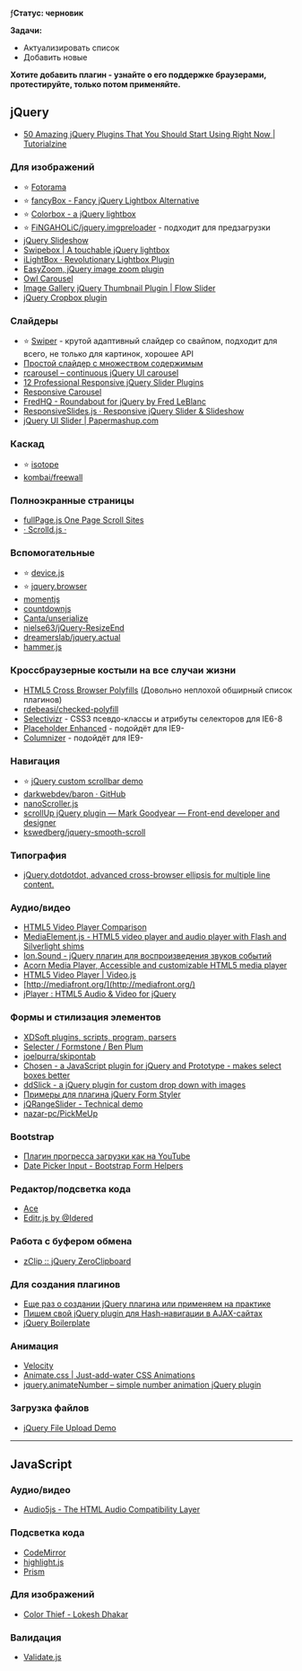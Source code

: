 ƒ**Статус: черновик**

**Задачи:**
- Актуализировать список
- Добавить новые


**Хотите добавить плагин - узнайте о его поддержке браузерами, протестируйте, только потом применяйте.**


## jQuery
* [50 Amazing jQuery Plugins That You Should Start Using Right Now | Tutorialzine](http://tutorialzine.com/2013/04/50-amazing-jquery-plugins/)

### Для изображений
* :star: [Fotorama](http://fotorama.io/)
* :star: [fancyBox - Fancy jQuery Lightbox Alternative](http://fancyapps.com/fancybox/)
* :star: [Colorbox - a jQuery lightbox](http://www.jacklmoore.com/colorbox/)
* :star: [FiNGAHOLiC/jquery.imgpreloader](https://github.com/FiNGAHOLiC/jquery.imgpreloader) - подходит для предзагрузки
* [jQuery Slideshow](http://i-like-robots.github.io/jQuery-Slideshow/)
* [Swipebox | A touchable jQuery lightbox](http://brutaldesign.github.com/swipebox/)
* [iLightBox · Revolutionary Lightbox Plugin](http://iprodev.com/ilightbox/#singleimage)
* [EasyZoom, jQuery image zoom plugin](http://i-like-robots.github.io/EasyZoom/)
* [Owl Carousel](http://www.owlgraphic.com/owlcarousel/)
* [Image Gallery jQuery Thumbnail Plugin | Flow Slider](http://www.flowslider.com/)
* [jQuery Cropbox plugin](https://github.com/acornejo/jquery-cropbox)

### Слайдеры
* :star: [Swiper](http://www.idangero.us/sliders/swiper/) - крутой адаптивный слайдер со свайпом, подходит для всего, не только для картинок, хорошее API
* [Простой слайдер с множеством содержимым](http://tympanus.net/codrops/2012/12/31/how-to-create-a-simple-multi-item-slider/)
* [rcarousel – continuous jQuery UI carousel](http://ryrych.github.com/rcarousel/)
* [12 Professional Responsive jQuery Slider Plugins](http://designmodo.com/responsive-jquery-slider-plugins/)
* [Responsive Carousel](http://basilio.github.io/responsiveCarousel/)
* [FredHQ - Roundabout for jQuery by Fred LeBlanc](http://fredhq.com/projects/roundabout#/demos)
* [ResponsiveSlides.js · Responsive jQuery Slider & Slideshow](http://responsiveslides.com/)
* [jQuery UI Slider | Papermashup.com](http://papermashup.com/jquery-ui-slider/)

### Каскад
* :star: [isotope](https://github.com/metafizzy/isotope)
* [kombai/freewall](https://github.com/kombai/freewall)

### Полноэкранные страницы
* [fullPage.js One Page Scroll Sites](http://alvarotrigo.com/fullPage/)
* [· Scrolld.js ·](http://scrolldjs.com/)

### Вспомогательные
* :star: [device.js](https://github.com/matthewhudson/device.js)
* :star: [jquery.browser](https://github.com/gabceb/jquery-browser-plugin)
* [momentjs](http://momentjs.com/)
* [countdownjs](http://countdownjs.org/)
* [Canta/unserialize](https://github.com/Canta/unserialize/)
* [nielse63/jQuery-ResizeEnd](https://github.com/nielse63/jQuery-ResizeEnd)
* [dreamerslab/jquery.actual](https://github.com/dreamerslab/jquery.actual)
* [hammer.js](http://eightmedia.github.io/hammer.js/)

### Кроссбраузерные костыли на все случаи жизни
* [HTML5 Cross Browser Polyfills](https://github.com/Modernizr/Modernizr/wiki/HTML5-Cross-browser-Polyfills) (Довольно неплохой обширный список плагинов)
* [rdebeasi/checked-polyfill](https://github.com/rdebeasi/checked-polyfill)
* [Selectivizr](http://selectivizr.com/) - CSS3 псевдо-классы и атрибуты селекторов для IE6-8
* [Placeholder Enhanced](https://github.com/dciccale/placeholder-enhanced) - подойдёт для IE9-
* [Columnizer](https://github.com/adamwulf/Columnizer-jQuery-Plugin) - подойдёт для IE9-

### Навигация
* :star: [jQuery custom scrollbar demo](http://manos.malihu.gr/tuts/custom-scrollbar-plugin/complete_examples.html)
* [darkwebdev/baron · GitHub](https://github.com/darkwebdev/baron)
* [nanoScroller.js](http://jamesflorentino.github.com/nanoScrollerJS/)
* [scrollUp jQuery plugin — Mark Goodyear — Front-end developer and designer](http://markgoodyear.com/2013/01/scrollup-jquery-plugin/)
* [kswedberg/jquery-smooth-scroll](https://github.com/kswedberg/jquery-smooth-scroll)

### Типография
* [jQuery.dotdotdot, advanced cross-browser ellipsis for multiple line content.](http://dotdotdot.frebsite.nl/)

### Аудио/видео
* [HTML5 Video Player Comparison](http://praegnanz.de/html5video/)
* [MediaElement.js - HTML5 video player and audio player with Flash and Silverlight shims](http://mediaelementjs.com/)
* [Ion.Sound - jQuery плагин для воспроизведения звуков событий](http://ionden.com/a/plugins/ion.sound/)
* [Acorn Media Player, Accessible and customizable HTML5 media player](http://ghinda.net/acornmediaplayer/)
* [HTML5 Video Player | Video.js](http://www.videojs.com/)
* [http://mediafront.org/](http://mediafront.org/)
* [jPlayer : HTML5 Audio & Video for jQuery](http://www.jplayer.org/)

### Формы и стилизация элементов
* [XDSoft plugins, scripts, program, parsers](http://xdsoft.net/jqplugins/datetimepicker/)
* [Selecter  /  Formstone  /  Ben Plum](http://www.benplum.com/formstone/selecter/)
* [joelpurra/skipontab](https://github.com/joelpurra/skipontab)
* [Chosen - a JavaScript plugin for jQuery and Prototype - makes select boxes better](http://harvesthq.github.com/chosen/)
* [ddSlick - a jQuery plugin for custom drop down with images](http://designwithpc.com/Plugins/ddSlick#demo)
* [Примеры для плагина jQuery Form Styler](http://dimox.name/jquery-form-styler/)
* [jQRangeSlider - Technical demo](http://ghusse.github.com/jQRangeSlider/technicalDemo.html)
* [nazar-pc/PickMeUp](https://github.com/nazar-pc/PickMeUp)

### Bootstrap
* [Плагин прогресса загрузки как на YouTube](http://skylo.s3-website-ap-southeast-1.amazonaws.com/)
* [Date Picker Input - Bootstrap Form Helpers](http://bootstrapformhelpers.com/datepicker/)

### Редактор/подсветка кода
* [Ace](http://ace.c9.io/)
* [Editr.js by @Idered](http://lab.idered.pl/editr/)

### Работа с буфером обмена
* [zClip :: jQuery ZeroClipboard](http://www.steamdev.com/zclip/)

### Для создания плагинов
* [Еще раз о создании jQuery плагина или применяем на практике](http://habrahabr.ru/post/176743/)
* [Пишем свой jQuery plugin для Hash-навигации в AJAX-сайтах](http://habrahabr.ru/sandbox/57659/#2)
* [jQuery Boilerplate](http://jqueryboilerplate.com/)

### Анимация
* [Velocity](http://julian.com/research/velocity/)
* [Animate.css | Just-add-water CSS Animations](http://daneden.me/animate/)
* [jquery.animateNumber – simple number animation jQuery plugin](http://aishek.github.io/jquery-animateNumber/)

### Загрузка файлов
* [jQuery File Upload Demo](http://blueimp.github.io/jQuery-File-Upload/)


***
## JavaScript
### Аудио/видео
* [Audio5js - The HTML Audio Compatibility Layer](http://zohararad.github.io/audio5js/)

### Подсветка кода
* [CodeMirror](http://codemirror.net/)
* [highlight.js](http://highlightjs.org/)
* [Prism](http://prismjs.com/)

### Для изображений
* [Color Thief - Lokesh Dhakar](http://lokeshdhakar.com/color-thief/)

### Валидация
* [Validate.js](http://validatejs.org/)

